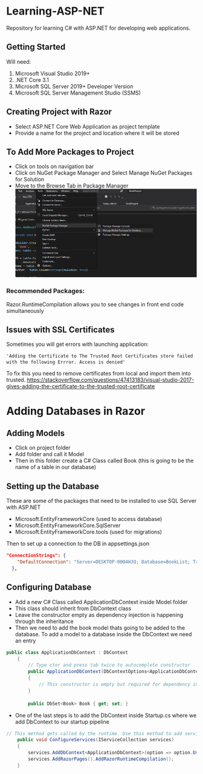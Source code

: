# Learning-ASP-NET
Repository for learning C# with ASP.NET for developing web applications.

## Getting Started
Will need:
1) Microsoft Visual Studio 2019+
2) .NET Core 3.1
3) Microsoft SQL Server 2019+ Developer Version
4) Microsoft SQL Server Management Studio (SSMS)

## Creating Project with Razor
* Select ASP.NET Core Web Application as project template
* Provide a name for the project and location where it will be stored

## To Add More Packages to Project
* Click on tools on navigation bar
* Click on NuGet Package Manager and Select Manage NuGet Packages for Solution
* Move to the Browse Tab in Package Manager
![alt text](images/image_pm.png)

### Recommended Packages:
Razor.RuntimeCompilation allows you to see changes in front end code simultaneously 

## Issues with SSL Certificates
Sometimes you will get errors with launching application:
```
'Adding the Certificate to The Trusted Root Certificates store failed with the following Errror. Access is denied'
```

To fix this you need to remove certificates from local and import them into trusted.
https://stackoverflow.com/questions/47413183/visual-studio-2017-gives-adding-the-certificate-to-the-trusted-root-certificate

# Adding Databases in Razor
## Adding Models
* Click on project folder 
* Add folder and call it Model
* Then in this folder create a C# Class called Book (this is going to be the name of a table in our database)

## Setting up the Database
These are some of the packages that need to be installed to use SQL Server with ASP.NET
* Microsoft.EntityFrameworkCore  (used to access database)
* Microsoft.EntityFrameworkCore.SqlServer
* Microsoft.EntityFrameworkCore.tools (used for migrations)

Then to set up a connection to the DB in appsettings.json
```json
"ConnectionStrings": {
    "DefaultConnection": "Server=DESKTOP-0004HJQ; Database=BookList; Trusted_Connection=True; MultipleActiveResultSets=True"
  },
```

## Configuring Database 
* Add a new C# Class called ApplicationDbContext inside Model folder 
* This class should inherit from DbContext class
* Leave the constructor empty as dependency injection is happening through the inheritance 
* Then we need to add the book model thats going to be added to the database. To add a model to a database inside the DbContext we need an entry 
```C#
public class ApplicationDbContext : DbContext
    {
        // Type ctor and press tab twice to autocomplete constructor
        public ApplicationDbContext(DbContextOptions<ApplicationDbContext> options) : base(options)
        {
            // This constructor is empty but required for dependency injection
        }

        public DbSet<Book> Book { get; set; }
```

* One of the last steps is to add the DbContext inside Startup.cs where we add DbContext to our startup pipeline
```C#
// This method gets called by the runtime. Use this method to add services to the container.
    public void ConfigureServices(IServiceCollection services)
    {
        services.AddDbContext<ApplicationDbContext>(option => option.UseSqlServer(Configuration.GetConnectionString("DefaultConnection"))); 
        services.AddRazorPages().AddRazorRuntimeCompilation();
    }
```

